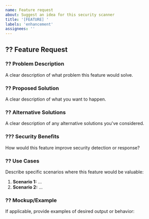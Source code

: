 ```yaml
---
name: Feature request
about: Suggest an idea for this security scanner
title: '[FEATURE] '
labels: 'enhancement'
assignees: ''
---
```


## ?? Feature Request

### ?? Problem Description
A clear description of what problem this feature would solve.

### ?? Proposed Solution
A clear description of what you want to happen.

### ?? Alternative Solutions
A clear description of any alternative solutions you've considered.

### ??? Security Benefits
How would this feature improve security detection or response?

### ?? Use Cases
Describe specific scenarios where this feature would be valuable:
1. **Scenario 1:** ...
2. **Scenario 2:** ...

### ?? Mockup/Example
If applicable, provide examples of desired output or behavior: